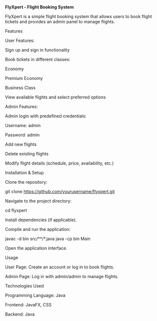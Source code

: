 **FlyXpert - Flight Booking System**

FlyXpert is a simple flight booking system that allows users to book flight tickets and provides an admin panel to manage flights.

Features

User Features:

Sign up and sign in functionality

Book tickets in different classes:

Economy

Premium Economy

Business Class

View available flights and select preferred options

Admin Features:

Admin login with predefined credentials:

Username: admin

Password: admin

Add new flights

Delete existing flights

Modify flight details (schedule, price, availability, etc.)

Installation & Setup

Clone the repository:

git clone https://github.com/yourusername/flyxpert.git

Navigate to the project directory:

cd flyxpert

Install dependencies (if applicable).

Compile and run the application:

javac -d bin src/**/*.java
java -cp bin Main

Open the application interface.

Usage

User Page: Create an account or log in to book flights.

Admin Page: Log in with admin/admin to manage flights.

Technologies Used

Programming Language: Java

Frontend: JavaFX, CSS

Backend: Java



